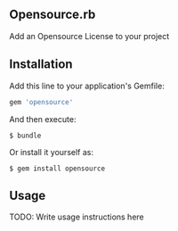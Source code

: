 ## Opensource.rb

Add an Opensource License to your project

## Installation

Add this line to your application's Gemfile:

```ruby
gem 'opensource'
```

And then execute:

    $ bundle

Or install it yourself as:

    $ gem install opensource

## Usage

TODO: Write usage instructions here
